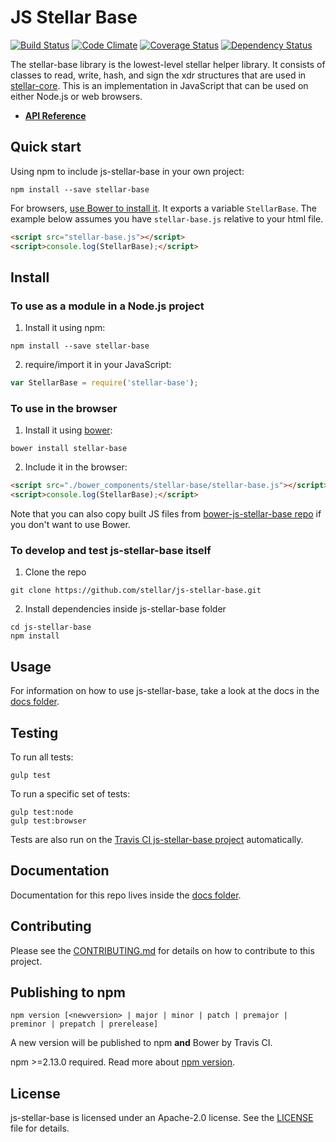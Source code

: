 # JS Stellar Base

[![Build Status](https://travis-ci.org/stellar/js-stellar-base.svg)](https://travis-ci.org/stellar/js-stellar-base)
[![Code Climate](https://codeclimate.com/github/stellar/js-stellar-base/badges/gpa.svg)](https://codeclimate.com/github/stellar/js-stellar-base)
[![Coverage Status](https://coveralls.io/repos/stellar/js-stellar-base/badge.svg?branch=master&service=github)](https://coveralls.io/github/stellar/js-stellar-base?branch=master)
[![Dependency Status](https://david-dm.org/stellar/js-stellar-base.svg)](https://david-dm.org/stellar/js-stellar-base)

The stellar-base library is the lowest-level stellar helper library.  It consists of classes
to read, write, hash, and sign the xdr structures that are used in [stellar-core](https://github.com/stellar/stellar-core).
This is an implementation in JavaScript that can be used on either Node.js or web browsers.

* **[API Reference](https://stellar.github.io/js-stellar-base/)**

## Quick start

Using npm to include js-stellar-base in your own project:
```shell
npm install --save stellar-base
```

For browsers, [use Bower to install it](#to-use-in-the-browser). It exports a
variable `StellarBase`. The example below assumes you have `stellar-base.js`
relative to your html file.

```html
<script src="stellar-base.js"></script>
<script>console.log(StellarBase);</script>
```

## Install

### To use as a module in a Node.js project
1. Install it using npm:

  ```shell
  npm install --save stellar-base
  ```
2. require/import it in your JavaScript:

  ```js
  var StellarBase = require('stellar-base');
  ```

### To use in the browser
1. Install it using [bower](http://bower.io):

  ```shell
  bower install stellar-base
  ```

2. Include it in the browser:

  ```html
  <script src="./bower_components/stellar-base/stellar-base.js"></script>
  <script>console.log(StellarBase);</script>
  ```

Note that you can also copy built JS files from [bower-js-stellar-base repo](https://github.com/stellar/bower-js-stellar-base) if you don't want to use Bower.

### To develop and test js-stellar-base itself
1. Clone the repo

  ```shell
  git clone https://github.com/stellar/js-stellar-base.git
  ```
2. Install dependencies inside js-stellar-base folder

  ```shell
  cd js-stellar-base
  npm install
  ```

## Usage
For information on how to use js-stellar-base, take a look at the docs in the [docs folder](./docs).

## Testing
To run all tests:
```shell
gulp test
```

To run a specific set of tests:
```shell
gulp test:node
gulp test:browser
```

Tests are also run on the [Travis CI js-stellar-base project](https://travis-ci.org/stellar/js-stellar-base) automatically.

## Documentation
Documentation for this repo lives inside the [docs folder](./docs).

## Contributing
Please see the [CONTRIBUTING.md](./CONTRIBUTING.md) for details on how to contribute to this project.

## Publishing to npm
```
npm version [<newversion> | major | minor | patch | premajor | preminor | prepatch | prerelease]
```
A new version will be published to npm **and** Bower by Travis CI.

npm >=2.13.0 required.
Read more about [npm version](https://docs.npmjs.com/cli/version).

## License
js-stellar-base is licensed under an Apache-2.0 license. See the [LICENSE](./LICENSE) file for details.

